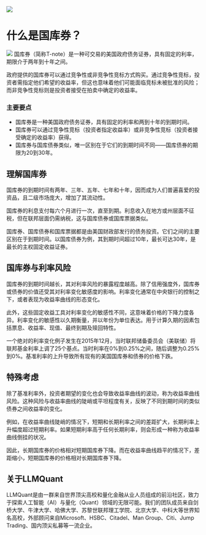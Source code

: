 ![](https://fastly.jsdelivr.net/gh/bucketio/img11@main/2024/10/21/1729466068183-23134fce-3131-4262-b18c-f378d71af4f6.gif)
# 什么是国库券？
![](https://fastly.jsdelivr.net/gh/bucketio/img9@main/2024/10/20/1729465031968-b3c8959e-1d37-4b8a-91b1-b0b0dfe25143.png)
国库券（简称T-note）是一种可交易的美国政府债务证券，具有固定的利率，期限介于两年到十年之间。

政府提供的国库券可以通过竞争性或非竞争性竞标方式购买。通过竞争性竞标，投资者需指定他们希望的收益率，但这也意味着他们可能面临竞标未被批准的风险；而非竞争性竞标则是投资者接受在拍卖中确定的收益率。

### 主要要点

- 国库券是一种美国政府债务证券，具有固定的利率和两到十年的到期时间。
- 国库券可以通过竞争性竞标（投资者指定收益率）或非竞争性竞标（投资者接受确定的收益率）获得。
- 国库券与国库债券类似，唯一区别在于它们的到期时间不同——国库债券的期限为20到30年。

## 理解国库券

国库券的到期时间有两年、三年、五年、七年和十年，因而成为人们普遍喜爱的投资品，且二级市场庞大，增加了其流动性。

国库券的利息支付每六个月进行一次，直至到期。利息收入在地方或州层面不征税，但在联邦层面仍需纳税，这与国库债券或国库票据类似。

国库券、国库债券和国库票据都是由美国财政部发行的债务投资。它们之间的主要区别在于到期时间。以国库债券为例，其到期时间超过10年，最长可达30年，是最长的主权固定收益证券。

## 国库券与利率风险

国库券的到期时间越长，其对利率风险的暴露程度越高。除了信用强度外，国库券或债券的价值还受其对利率变化敏感度的影响。利率变化通常在中央银行的控制之下，或者表现为收益率曲线的形态变化。

此外，这些固定收益工具对利率变化的敏感性不同，这意味着价格的下降力度各异。利率变化的敏感性以久期衡量，并以年份为单位表达。用于计算久期的因素包括票息、收益率、现值、最终到期及赎回特性。

一个绝对的利率变化例子发生在2015年12月，当时联邦储备委员会（美联储）将联邦基金利率上调了25个基点。当时利率在0%到0.25%之间，随后调整为0.25%到0%。基准利率的上升导致所有现有的美国国库券和债券的价格下跌。

## 特殊考虑

除了基准利率外，投资者期望的变化也会导致收益率曲线的波动，称为收益率曲线风险。这种风险与收益率曲线的陡峭或平坦程度有关，反映了不同到期时间的类似债券之间收益率的变化。

例如，在收益率曲线陡峭的情况下，短期和长期利率之间的差距扩大，长期利率上升幅度超过短期利率。如果短期利率高于任何长期利率，则会形成一种称为收益率曲线倒挂的状况。

因此，长期国库券的价格相对短期国库券下降。而在收益率曲线趋平的情况下，差距缩小，短期国库券的价格相对长期国库券下降。
## 关于LLMQuant
LLMQuant是由一群来自世界顶尖高校和量化金融从业人员组成的前沿社区，致力于探索人工智能（AI）与量化（Quant）领域的无限可能。我们的团队成员来自剑桥大学、牛津大学、哈佛大学、苏黎世联邦理工学院、北京大学、中科大等世界知名高校，外部顾问来自Microsoft、HSBC、Citadel、Man Group、Citi、Jump Trading、国内顶尖私募等一流企业。